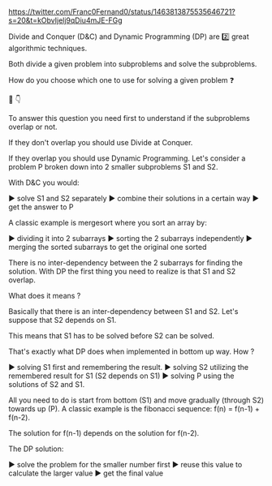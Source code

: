 https://twitter.com/Franc0Fernand0/status/1463813875535646721?s=20&t=kObvIjelj9qDiu4mJE-FGg

Divide and Conquer (D&C) and Dynamic Programming (DP) are 2️⃣ great algorithmic techniques.

Both divide a given problem into subproblems and solve the subproblems.

How do you choose which one to use for solving a given problem ❓

🧵 👇

To answer this question you need first to understand if the subproblems overlap or not.

If they don't overlap you should use Divide at Conquer.

If they overlap you should use Dynamic Programming. Let's consider a problem P broken down into 2 smaller subproblems S1 and S2.

With D&C you would:

▶️ solve S1 and S2 separately
▶️ combine their solutions in a certain way
▶️ get the answer to P

A classic example is mergesort where you sort an array by:

▶️ dividing it into 2 subarrays
▶️ sorting the 2 subarrays independently
▶️ merging the sorted subarrays to get the original one sorted

There is no inter-dependency between the 2 subarrays for finding the solution. With DP the first thing you need to realize is that S1 and S2 overlap.

What does it means ?

Basically that there is an inter-dependency between S1 and S2. Let's suppose that S2 depends on S1.

This means that S1 has to be solved before S2 can be solved.

That's exactly what DP does when implemented in bottom up way. How ?

▶️ solving S1 first and remembering the result.
▶️ solving S2 utilizing the remembered result for S1 (S2 depends on S1)
▶️ solving P using the solutions of S2 and S1.

All you need to do is start from bottom (S1) and move gradually (through S2) towards up (P). A classic example is the fibonacci sequence: f(n) = f(n-1) + f(n-2).

The solution for f(n-1) depends on the solution for f(n-2).

The DP solution:

▶️ solve the problem for the smaller number first
▶️ reuse this value to calculate the larger value
▶️ get the final value
